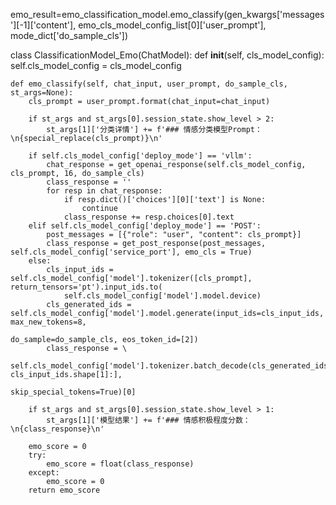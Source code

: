 
emo_result=emo_classification_model.emo_classify(gen_kwargs['messages'][-1]['content'], emo_cls_model_config_list[0]['user_prompt'], mode_dict['do_sample_cls'])

class ClassificationModel_Emo(ChatModel):
    def __init__(self, cls_model_config):
        self.cls_model_config = cls_model_config

    def emo_classify(self, chat_input, user_prompt, do_sample_cls, st_args=None):
        cls_prompt = user_prompt.format(chat_input=chat_input)

        if st_args and st_args[0].session_state.show_level > 2:
            st_args[1]['分类详情'] += f'### 情感分类模型Prompt：\n{special_replace(cls_prompt)}\n'

        if self.cls_model_config['deploy_mode'] == 'vllm':
            chat_response = get_openai_response(self.cls_model_config, cls_prompt, 16, do_sample_cls)
            class_response = ''
            for resp in chat_response:
                if resp.dict()['choices'][0]['text'] is None:
                    continue
                class_response += resp.choices[0].text
        elif self.cls_model_config['deploy_mode'] == 'POST':
            post_messages = [{"role": "user", "content": cls_prompt}]
            class_response = get_post_response(post_messages, self.cls_model_config['service_port'], emo_cls = True)
        else:
            cls_input_ids = self.cls_model_config['model'].tokenizer([cls_prompt], return_tensors='pt').input_ids.to(
                self.cls_model_config['model'].model.device)
            cls_generated_ids = self.cls_model_config['model'].model.generate(input_ids=cls_input_ids, max_new_tokens=8,
                                                                              do_sample=do_sample_cls, eos_token_id=[2])
            class_response = \
                self.cls_model_config['model'].tokenizer.batch_decode(cls_generated_ids[:, cls_input_ids.shape[1]:],
                                                                      skip_special_tokens=True)[0]

        if st_args and st_args[0].session_state.show_level > 1:
            st_args[1]['模型结果'] += f'### 情感积极程度分数：\n{class_response}\n'

        emo_score = 0
        try:
            emo_score = float(class_response)
        except:
            emo_score = 0
        return emo_score
